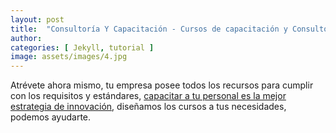 ```yaml
---
layout: post
title:  "Consultoría Y Capacitación - Cursos de capacitación y Consultores en sistemas de Gestión"
author: 
categories: [ Jekyll, tutorial ]
image: assets/images/4.jpg
---
```


Atrévete ahora mismo, tu empresa posee todos los recursos para cumplir con los requisitos y estándares, <a href="#">capacitar a tu personal es la mejor estrategia de innovación</a>, diseñamos los cursos a tus necesidades, podemos ayudarte.
